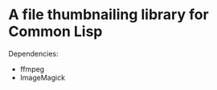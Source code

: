 A file thumbnailing library for Common Lisp
===========================================

Dependencies:

* ffmpeg
* ImageMagick


